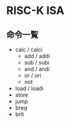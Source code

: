 # RISC-K ISA

## 命令一覧

- calc / calci
  - add / addi
  - sub / subi
  - and / andi
  - or / ori
  - not
- load / loadi
- store
- jump
- breq
- brlt
